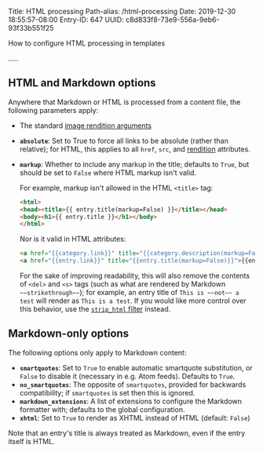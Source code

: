Title: HTML processing
Path-alias: /html-processing
Date: 2019-12-30 18:55:57-08:00
Entry-ID: 647
UUID: c8d833f8-73e9-556a-9eb6-93f33b551f25

How to configure HTML processing in templates

.....

## HTML and Markdown options

Anywhere that Markdown or HTML is processed from a content file, the following parameters apply:

* The standard [image rendition arguments](/image-renditions#arguments)
* **`absolute`**: Set to True to force all links to be absolute (rather than relative); for HTML, this applies to all `href`, `src`, and [rendition](322#rendition-attrs) attributes.
* **`markup`**: Whether to include any markup in the title; defaults to `True`, but should be set to `False` where HTML markup isn't valid.

    For example, markup isn't allowed in the HTML `<title>` tag:

    ```html
    <html>
    <head><title>{{ entry.title(markup=False) }}</title></head>
    <body><h1>{{ entry.title }}</h1></body>
    </html>
    ```

    Nor is it valid in HTML attributes:

    ```html
    <a href="{{category.link}}" title="{{category.description(markup=False)}}">{{category.name}}</a>
    <a href="{{entry.link}}" title="{{entry.title(markup=False)}}">{{entry.title}}</a>
    ```

    For the sake of improving readability, this will also remove the contents of `<del>` and `<s>` tags (such as what are rendered by Markdown `~~strikethrough~~`); for example,
        an entry title of `This is ~~not~~ a test` will render as `This is a test`. If you would like more control over this behavior, use the [`strip_html` filter](324#strip_html) instead.

## Markdown-only options

The following options only apply to Markdown content:

* **`smartquotes`**: Set to `True` to enable automatic smartquote substitution, or `False` to disable it (necessary in e.g. Atom feeds). Defaults to `True`.
* **`no_smartquotes`**: The opposite of `smartquotes`, provided for backwards compatibility; if `smartquotes` is set then this is ignored.
* **`markdown_extensions`**: A list of extensions to configure the Markdown formatter with; defaults to the global configuration.
* **`xhtml`**: Set to `True` to render as XHTML instead of HTML (default: `False`)

Note that an entry's title is always treated as Markdown, even if the entry itself is HTML.